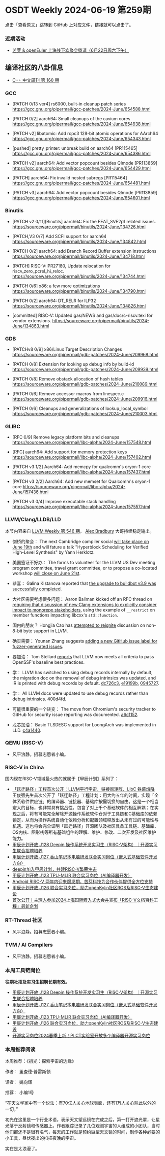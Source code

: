 # OSDT Weekly 2024-06-19 第259期

点击「查看原文」跳转到 GitHub 上对应文件，链接就可以点击了。

### 近期活动

- [苦芽 & openEuler 上海线下欢聚会邀请（6月22日周六下午）](https://mp.weixin.qq.com/s/ctlHCgrTYptfsAwSnTQV1w)

## 编译社区的八卦信息

- [C++ 中文周刊 第 160 期](https://mp.weixin.qq.com/s/gd0JAg47o5lIEzC4Fd-xJA)

### GCC

- [PATCH 0/13 ver4] rs6000, built-in cleanup patch series
  https://gcc.gnu.org/pipermail/gcc-patches/2024-June/654588.html

- [PATCH 0/2] aarch64: Small cleanups of the cavium cores
  https://gcc.gnu.org/pipermail/gcc-patches/2024-June/654938.html

- [PATCH v2] libatomic: Add rcpc3 128-bit atomic operations for AArch64
  https://gcc.gnu.org/pipermail/gcc-patches/2024-June/654343.html

- [pushed] pretty_printer: unbreak build on aarch64 [PR115465]
  https://gcc.gnu.org/pipermail/gcc-patches/2024-June/654386.html

- [PATCH v2] aarch64: Add vector popcount besides QImode [PR113859]
  https://gcc.gnu.org/pipermail/gcc-patches/2024-June/654429.html

- [PATCH] aarch64: Fix invalid nested subregs [PR115464]
  https://gcc.gnu.org/pipermail/gcc-patches/2024-June/654481.html

- [PATCH v3] aarch64: Add vector popcount besides QImode [PR113859]
  https://gcc.gnu.org/pipermail/gcc-patches/2024-June/654601.html

### Binutils

- [PATCH v2 0/11][Binutils] aarch64: Fix the FEAT_SVE2p1 related issues.
  https://sourceware.org/pipermail/binutils/2024-June/134726.html

- [PATCH,V3 0/7] Add SCFI support for aarch64
  https://sourceware.org/pipermail/binutils/2024-June/134842.html

- [PATCH 0/2] aarch64: add Branch Record Buffer extension instructions
  https://sourceware.org/pipermail/binutils/2024-June/134718.html

- [PATCH] RISC-V: PR27180, Update relocation for riscv_zero_pcrel_hi_reloc.
  https://sourceware.org/pipermail/binutils/2024-June/134744.html

- [PATCH 0/6] x86: a few more optimizations
  https://sourceware.org/pipermail/binutils/2024-June/134790.html

- [PATCH 0/2] aarch64: DT_RELR for ILP32
  https://sourceware.org/pipermail/binutils/2024-June/134826.html

- [committed] RISC-V: Updated gas/NEWS and gas/doc/c-riscv.texi for vendor extensions.
  https://sourceware.org/pipermail/binutils/2024-June/134863.html

### GDB

- [PATCHv8 0/9] x86/Linux Target Description Changes
  https://sourceware.org/pipermail/gdb-patches/2024-June/209968.html

- [PATCH 0/8] Extension for looking up debug info by build-id
  https://sourceware.org/pipermail/gdb-patches/2024-June/209939.html

- [PATCH 0/8] Remove obstack allocation of hash tables
  https://sourceware.org/pipermail/gdb-patches/2024-June/210089.html

- [PATCH 0/6] Remove accessor macros from linespec.c
  https://sourceware.org/pipermail/gdb-patches/2024-June/209916.html

- [PATCH 0/6] Cleanups and generalizations of lookup_local_symbol
  https://sourceware.org/pipermail/gdb-patches/2024-June/210003.html

### GLIBC

- [RFC 0/9] Remove legacy platform bits and cleanups
  https://sourceware.org/pipermail/libc-alpha/2024-June/157548.html

- [RFC] aarch64: Add support for memory protection keys
  https://sourceware.org/pipermail/libc-alpha/2024-June/157402.html

- [PATCH v3 1/2] Aarch64: Add memcpy for qualcomm's oryon-1 core
  https://sourceware.org/pipermail/libc-alpha/2024-June/157437.html

- [PATCH v3 2/2] Aarch64: Add new memset for Qualcomm's oryon-1 core
  https://sourceware.org/pipermail/libc-alpha/2024-June/157436.html

- [PATCH v3 0/4] Improve executable stack handling
  https://sourceware.org/pipermail/libc-alpha/2024-June/157557.html

### LLVM/Clang/LLDB/LLD

本节内容来自 [LLVM Weekly 第 546 期](http://llvmweekly.org/issue/546)，
[Alex Bradbury](https://www.linkedin.com/in/alex-bradbury/) 大哥持续稳定输出。

* 剑桥的聚会： The next Cambridge compiler social [will take place on June 19th](https://discourse.llvm.org/t/cambridge-compiler-social-june-19th-at-the-universitys-computer-laboratory/79049/2) and will fature a talk "Hyperblock Scheduling for Verified High-Level Synthesis" by Yann Herklotz.

* 美国签证不好办： The forms to volunteer for the LLVM US Dev meeting program committee, travel grant committee, or to propose a co-located workshop [will close on June 21st](https://discourse.llvm.org/t/2024-us-llvm-developers-meeting-october-22-24/79126).

* 恭喜： Galina Kistanova reported that [the upgrade to buildbot v3.9 was successfully completed](https://discourse.llvm.org/t/llvm-zorg-migration-to-the-buildbot-v3-9/73749/3).

* 大社区需要考虑很多问题： Aaron Ballman kicked off an RFC thread on [requiring that discussion of new Clang extensions to explicitly consider impact to monorepo stakeholders](https://discourse.llvm.org/t/rfc-require-discussion-of-impact-to-monorepo-stakeholders-when-adding-new-clang-extensions/79613), using the example of `__restrict` on member functions impacting libcxx's `std::function`.

* 国内的朋友？ Hongjia Cao has [attempted to reignite](https://discourse.llvm.org/t/rfc-on-non-8-bit-bytes-and-the-target-for-it/53455/41) discussion on non-8-bit byte support in LLVM.

* 确实需要： Younan Zhang suggests [adding a new GitHub issue label for fuzzer-generated issues](https://discourse.llvm.org/t/rfc-adding-a-new-gh-issue-tag-for-fuzzer-generated-issues/79597).

* 要加油： Tom Stellard [reports](https://discourse.llvm.org/t/openssf-best-practices/76054/3) that LLVM now meets all criteria to pass OpenSSF's baseline best practices.

* 学： LLVM has switched to using debug records internally by default, the migration doc on the removal of debug intrinsics was updated, and IR is printed with debug records by default.
  [dc726c3](https://github.com/llvm/llvm-project/commit/dc726c340392),
  [e19199b](https://github.com/llvm/llvm-project/commit/e19199bd9c91),
  [0945727](https://github.com/llvm/llvm-project/commit/094572701dce).

* 学： All LLVM docs were updated to use debug records rather than debug intrinsics.
  [400d4fd](https://github.com/llvm/llvm-project/commit/400d4fd7b6de).

* 可能很重要的一个转变： The move from Chromium's security tracker to GitHub for security issue reporting was documented.
  [a6c1152](https://github.com/llvm/llvm-project/commit/a6c115291ca2).

* 龙芯加油： Basic TLSDESC support for LoongArch was implemented in LLD.
  [c4a1440](https://github.com/llvm/llvm-project/commit/c4a1440c149d).

### QEMU (RISC-V)

- 风平浪静。招募志愿者小编。

### RISC-V in China

国内现在RISC-V领域最火热的就属于【甲辰计划】系列了：

- [「跃迁路径」工程首次公开：LLVM平行宇宙、链接器矩阵、LibC 铁幕熔降](https://mp.weixin.qq.com/s/aOGpozArLNTDEQxeSXTH6Q)
  王俊强先生首次公开了「跃迁路径」工程计划：用大约五年的时间，实现「全体系软件供应链」的编译器、链接器、基础库按需切换的自由。这是一个相当宏大的目标，也非常具有挑战性，包含了对上千个基础软件的相互解耦；在实现之后，将有可能完全解除开源操作系统软件仓对于工具链和C基础库的依赖锁定，从而为操作系统自动化依赖分析和配置领域释放出从未有过的可能性与机遇。这也将会完全证明「跃迁路径」开源团队及社区具备工具链、基础库、OS内核、图形栈等所有基础组件的理解、维护、修改、二次开发及社区维护能力。
- [甲辰计划开放 J128 Deepin 操作系统开发实习生（RISC-V架构）｜开源实习生联合招聘培养](https://mp.weixin.qq.com/s/0YQ_4I-6VwZryp1eV54H7Q)
- [甲辰计划开放 J127 香山笔记本电脑研发联合实习岗位（嵌入式基础软件开发方向）](https://mp.weixin.qq.com/s/ZF9ynXd642VyJk2_rIcJqQ)
- [deepin加入甲辰计划，共建RISC-V繁荣生态](https://mp.weixin.qq.com/s/PYxxVWiw6ZTOn_PWMraqqw)
- [甲辰计划开放 J123 TPU-MLIR 联合实习岗位（AI编译器开发）](https://mp.weixin.qq.com/s/6i0a5QPr_u_Ze2URr7I-bg)
- [Android RISC-V 两年内迎来爆发期，苦芽科技为合作伙伴提供全方位支持](https://mp.weixin.qq.com/s/KJy2aFOpXf6lOSFJC0wuCQ)
- [甲辰计划开放 J126 联合实习岗位，助力openKylin社区ROS及RISC-V生态建设](https://mp.weixin.qq.com/s/xlY4ZgY0lyGoCJOF6c-ZQg)
- [首次公开｜主理人参加2024上海国际嵌入式大会并宣布「RISC-V文档百科工程」最新企划](https://mp.weixin.qq.com/s/45MeYiN4d7fvyhIKQ0Ajyg)

### RT-Thread 社区

- 风平浪静。招募志愿者小编。

### TVM / AI Compilers

- 风平浪静。招募志愿者小编。

### 本周工具链岗位

**往期社招及实习生招聘长期有效。**

- [甲辰计划开放 J128 Deepin 操作系统开发实习生（RISC-V架构）｜开源实习生联合招聘培养](https://mp.weixin.qq.com/s/0YQ_4I-6VwZryp1eV54H7Q)
- [甲辰计划开放 J127 香山笔记本电脑研发联合实习岗位（嵌入式基础软件开发方向）](https://mp.weixin.qq.com/s/ZF9ynXd642VyJk2_rIcJqQ)
- [甲辰计划开放 J123 TPU-MLIR 联合实习岗位（AI编译器开发）](https://mp.weixin.qq.com/s/6i0a5QPr_u_Ze2URr7I-bg)
- [甲辰计划开放 J126 联合实习岗位，助力openKylin社区ROS及RISC-V生态建设](https://mp.weixin.qq.com/s/xlY4ZgY0lyGoCJOF6c-ZQg)
- [开源实习岗位2024春季上新！PLCT实验室开放多个编译器开源实习岗位](https://mp.weixin.qq.com/s/D-l7hE2S-21NCAZsVqPzMA)

### 本周推荐阅读

本周推荐：《初光：探索宇宙的边缘》

作者： 里查德·普雷斯顿

译者： 姚向辉

推荐： 小编1号

“在天文学家中有一个说法：有70亿人关心地球表面，还有1万人关心除此以外的一切。”

初光在这里是一个行业术语，表示天文望远镜在完成之后，第一打开遮光罩，让星光落于反射镜和传感器上。作者跟踪记录了几位观测宇宙的人组成的小团队，当时他们都还不是很有名气，每天的工作就是预约巨型天文镜的时间，制作各种必要的小工具，昼伏夜出的扫描夜晚的宇宙。

实在是太浪漫了。
